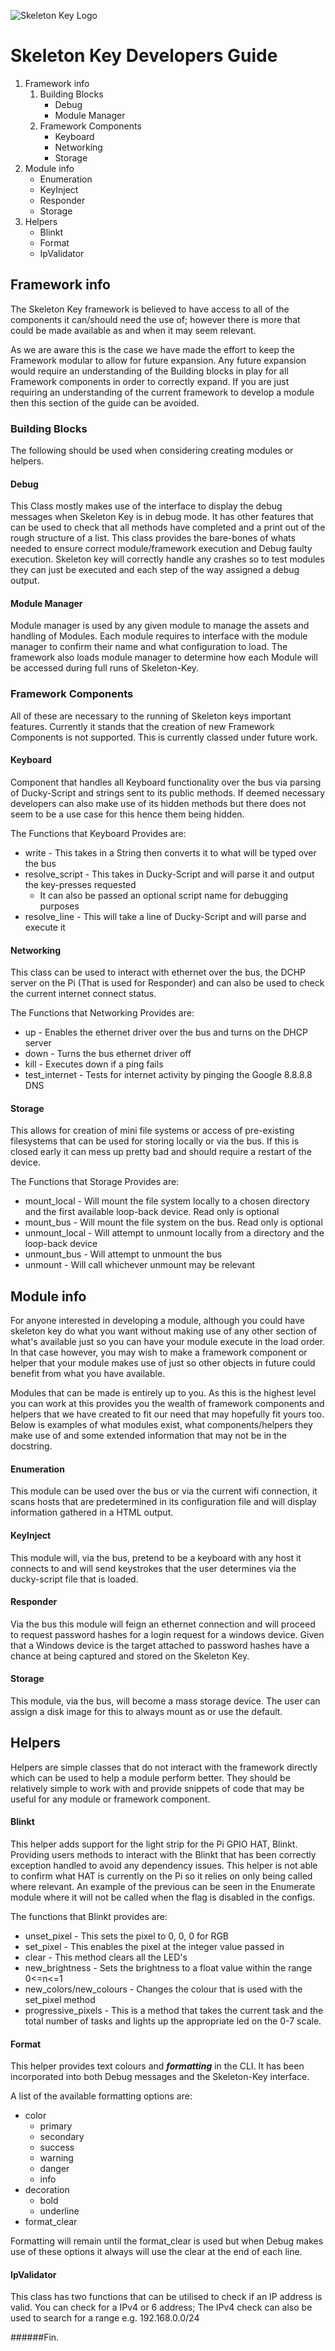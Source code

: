 ![Skeleton Key Logo][LOGO]

# Skeleton Key Developers Guide
1. Framework info
    1. Building Blocks
        * Debug
        * Module Manager
    2. Framework Components
        * Keyboard
        * Networking
        * Storage
2. Module info
    * Enumeration
    * KeyInject
    * Responder
    * Storage
3. Helpers
    * Blinkt
    * Format
    * IpValidator


## Framework info
The Skeleton Key framework is believed to have access to all of the components it can/should need the use of;
however there is more that could be made available as and when it may seem relevant.

As we are aware this is the case we have made the effort to keep the Framework modular to allow for future expansion.
Any future expansion would require an understanding of the Building blocks in play for all Framework components in order to correctly expand.
If you are just requiring an understanding of the current framework to develop a module then this section of the guide can be avoided.


### Building Blocks
The following should be used when considering creating modules or helpers.

#### Debug
This Class mostly makes use of the interface to display the debug messages when Skeleton Key is in debug mode.
It has other features that can be used to check that all methods have completed and a print out of the rough structure of a list.
This class provides the bare-bones of whats needed to ensure correct module/framework execution and Debug faulty execution.
Skeleton key will correctly handle any crashes so to test modules they can just be executed and each step of the way assigned a debug output.

#### Module Manager
Module manager is used by any given module to manage the assets and handling of Modules.
Each module requires to interface with the module manager to confirm their name and what configuration to load.
The framework also loads module manager to determine how each Module will be accessed during full runs of Skeleton-Key.

### Framework Components
All of these are necessary to the running of Skeleton keys important features.
Currently it stands that the creation of new Framework Components is not supported.
This is currently classed under future work.

#### Keyboard
Component that handles all Keyboard functionality over the bus via parsing of Ducky-Script and strings sent to its public methods.
If deemed necessary developers can also make use of its hidden methods but there does not seem to be a use case for this hence them being hidden.

The Functions that Keyboard Provides are:
- write - 
This takes in a String then converts it to what will be typed over the bus
- resolve_script - 
This takes in Ducky-Script and will parse it and output the key-presses requested
    * It can also be passed an optional script name for debugging purposes
- resolve_line - 
This will take a line of Ducky-Script and will parse and execute it

#### Networking
This class can be used to interact with ethernet over the bus, the DCHP server on the Pi (That is used for Responder) and can also be used to check the current internet connect status.

The Functions that Networking Provides are:
- up -
Enables the ethernet driver over the bus and turns on the DHCP server
- down -
Turns the bus ethernet driver off
- kill -
Executes down if a ping fails
- test_internet -
Tests for internet activity by pinging the Google 8.8.8.8 DNS

#### Storage
This allows for creation of mini file systems or access of pre-existing filesystems that can be used for storing locally or via the bus.
If this is closed early it can mess up pretty bad and should require a restart of the device.

The Functions that Storage Provides are:
- mount_local - 
Will mount the file system locally to a chosen directory and the first available loop-back device. Read only is optional
- mount_bus - 
Will mount the file system on the bus. Read only is optional
- unmount_local - 
Will attempt to unmount locally from a directory and the loop-back device
- unmount_bus - 
Will attempt to unmount the bus
- unmount - 
Will call whichever unmount may be relevant

## Module info
For anyone interested in developing a module, although you could have skeleton key do what you want without making use of any other section of what's available just so you can have your module execute in the load order.
In that case however, you may wish to make a framework component or helper that your module makes use of just so other objects in future could benefit from what you have available.

Modules that can be made is entirely up to you.
As this is the highest level you can work at this provides you the wealth of framework components and helpers that we have created to fit our need that may hopefully fit yours too.
Below is examples of what modules exist, what components/helpers they make use of and some extended information that may not be in the docstring.

#### Enumeration
This module can be used over the bus or via the current wifi connection, it scans hosts that are predetermined in its configuration file and will display information gathered in a HTML output.

#### KeyInject
This module will, via the bus, pretend to be a keyboard with any host it connects to and will send keystrokes that the user determines via the ducky-script file that is loaded.

#### Responder
Via the bus this module will feign an ethernet connection and will proceed to request password hashes for a login request for a windows device.
Given that a Windows device is the target attached to password hashes have a chance at being captured and stored on the Skeleton Key.

#### Storage
This module, via the bus, will become a mass storage device.
The user can assign a disk image for this to always mount as or use the default.


## Helpers
Helpers are simple classes that do not interact with the framework directly which can be used to help a module perform better.
They should be relatively simple to work with and provide snippets of code that may be useful for any module or framework component.

#### Blinkt
This helper adds support for the light strip for the Pi GPIO HAT, Blinkt.
Providing users methods to interact with the Blinkt that has been correctly exception handled to avoid any dependency issues.
This helper is not able to confirm what HAT is currently on the Pi so it relies on only being called where relevant.
An example of the previous can be seen in the Enumerate module where it will not be called when the flag is disabled in the configs.

The functions that Blinkt provides are:
- unset_pixel - 
This sets the pixel to 0, 0, 0 for RGB
- set_pixel - 
This enables the pixel at the integer value passed in
- clear - 
This method clears all the LED's
- new_brightness - 
Sets the brightness to a float value within the range 0<=n<=1
- new_colors/new_colours - 
Changes the colour that is used with the set_pixel method
- progressive_pixels - 
This is a method that takes the current task and the total number of tasks and lights up the appropriate led on the 0-7 scale.


#### Format
This helper provides text colours and _**formatting**_ in the CLI.
It has been incorporated into both Debug messages and the Skeleton-Key interface.

A list of the available formatting options are:
- color
    - primary
    - secondary
    - success
    - warning
    - danger
    - info
- decoration
    - bold
    - underline
- format_clear

Formatting will remain until the format_clear is used but when Debug makes use of these options it always will use the clear at the end of each line.

#### IpValidator
This class has two functions that can be utilised to check if an IP address is valid.
You can check for a IPv4 or 6 address;
The IPv4 check can also be used to search for a range e.g. 192.168.0.0/24


######Fin.

[LOGO]: key.png
